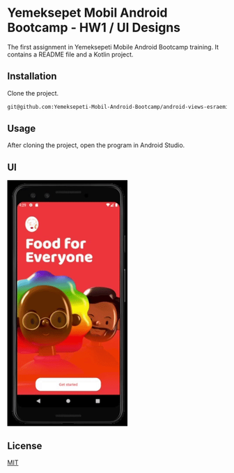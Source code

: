 # Yemeksepet Mobil Android Bootcamp - HW1 / UI Designs

The first assignment in Yemeksepeti Mobile Android Bootcamp training. It contains a README file and a Kotlin project.

## Installation

Clone the project.

```bash
git@github.com:Yemeksepeti-Mobil-Android-Bootcamp/android-views-esraemirli.git
```

## Usage

After cloning the project, open the program in Android Studio.

## UI

![food_app_ui](https://github.com/Yemeksepeti-Mobil-Android-Bootcamp/android-views-esraemirli/blob/main/food_app_ui.gif)


## License
[MIT](https://choosealicense.com/licenses/mit/)

